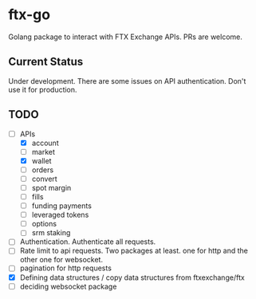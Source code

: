 # ftx-go

Golang package to interact with FTX Exchange APIs. PRs are welcome.

## Current Status

Under development. There are some issues on API authentication. Don't use it for production.

## TODO

* [ ] APIs
    * [x] account
    * [ ] market 
    * [x] wallet 
    * [ ] orders
    * [ ] convert
    * [ ] spot margin 
    * [ ] fills 
    * [ ] funding payments 
    * [ ] leveraged tokens 
    * [ ] options 
    * [ ] srm staking 
* [ ] Authentication. Authenticate all requests.
* [ ] Rate limit to api requests. Two packages at least. one for http and the other one for websocket.
* [ ] pagination for http requests
* [x] Defining data structures / copy data structures from ftxexchange/ftx
* [ ] deciding websocket package
